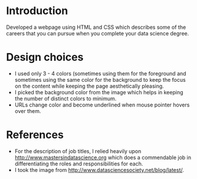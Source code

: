 # Introduction
Developed a webpage using HTML and CSS which describes some of the careers that you can pursue when you complete your data science degree.

# Design choices
* I used only 3 - 4 colors (sometimes using them for the foreground and sometimes using the same color for the background to keep the focus on the content while keeping the page aesthetically pleasing.
* I picked the background color from the image which helps in keeping the number of distinct colors to minimum.
* URLs change color and become underlined when mouse pointer hovers over them.

# References
* For the description of job titles, I relied heavily upon http://www.mastersindatascience.org which does a commendable job in differentiating the roles and responsibilities for each.
* I took the image from http://www.datasciencesociety.net/blog/latest/.
